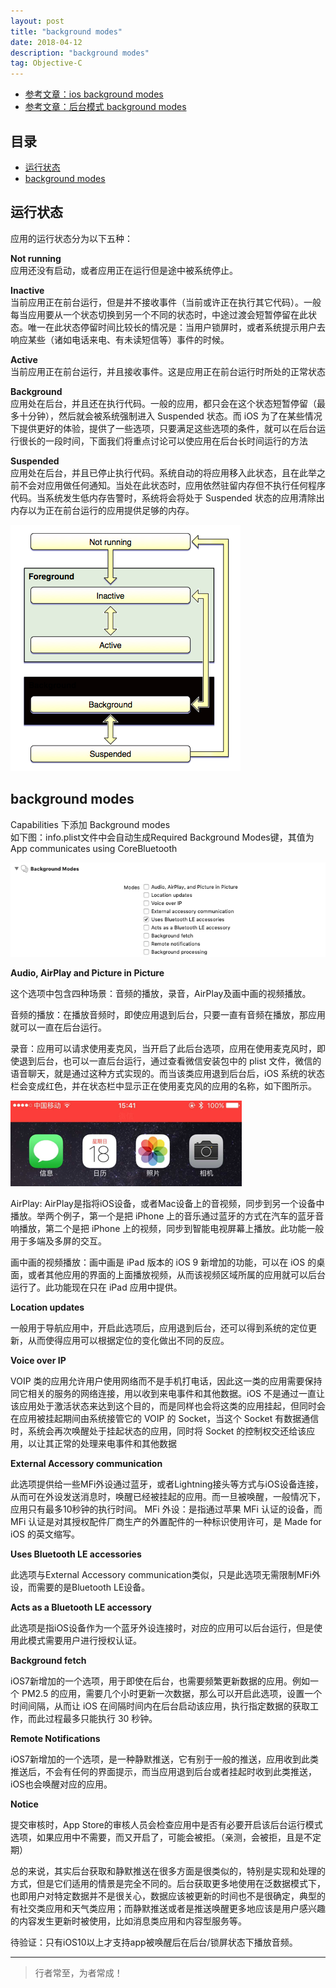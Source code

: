 ```yaml
---
layout: post
title: "background modes"
date: 2018-04-12
description: "background modes"
tag: Objective-C
--- 
```






- [参考文章：ios background modes](https://www.jianshu.com/p/d92ecfa01012)
- [参考文章：后台模式 background modes](https://www.jianshu.com/p/2242ed3a305c)


## 目录
- [运行状态](#content1)
- [background modes](#content2)


<!-- ************************************************ -->
## <a id="content1"></a>运行状态

应用的运行状态分为以下五种：

**Not running**         
应用还没有启动，或者应用正在运行但是途中被系统停止。

**Inactive**   
当前应用正在前台运行，但是并不接收事件（当前或许正在执行其它代码）。一般每当应用要从一个状态切换到另一个不同的状态时，中途过渡会短暂停留在此状态。唯一在此状态停留时间比较长的情况是：当用户锁屏时，或者系统提示用户去响应某些（诸如电话来电、有未读短信等）事件的时候。

**Active**    
当前应用正在前台运行，并且接收事件。这是应用正在前台运行时所处的正常状态

**Background**    
应用处在后台，并且还在执行代码。一般的应用，都只会在这个状态短暂停留（最多十分钟），然后就会被系统强制进入 Suspended 状态。而 iOS 为了在某些情况下提供更好的体验，提供了一些选项，只要满足这些选项的条件，就可以在后台运行很长的一段时间，下面我们将重点讨论可以使应用在后台长时间运行的方法

**Suspended**    
应用处在后台，并且已停止执行代码。系统自动的将应用移入此状态，且在此举之前不会对应用做任何通知。当处在此状态时，应用依然驻留内存但不执行任何程序代码。当系统发生低内存告警时，系统将会将处于 Suspended 状态的应用清除出内存以为正在前台运行的应用提供足够的内存。



<img src="/images/objectC/objc6.png" alt="img">



<!-- ************************************************ -->
## <a id="content2"></a>background modes

Capabilities 下添加 Background modes     
如下图：info.plist文件中会自动生成Required Background Modes键，其值为App communicates using CoreBluetooth

<img src="/images/objectC/objc7.png" alt="img">


**Audio, AirPlay and Picture in Picture**

这个选项中包含四种场景：音频的播放，录音，AirPlay及画中画的视频播放。

音频的播放：在播放音频时，即使应用退到后台，只要一直有音频在播放，那应用就可以一直在后台运行。

录音：应用可以请求使用麦克风，当开启了此后台选项，应用在使用麦克风时，即使退到后台，也可以一直后台运行，通过查看微信安装包中的 plist 文件，微信的语音聊天，就是通过这种方式实现的。而当该类应用退到后台后，iOS 系统的状态栏会变成红色，并在状态栏中显示正在使用麦克风的应用的名称，如下图所示。

<img src="/images/objectC/objc8.png" alt="img">

AirPlay: AirPlay是指将iOS设备，或者Mac设备上的音视频，同步到另一个设备中播放。举两个例子，第一个是把 iPhone 上的音乐通过蓝牙的方式在汽车的蓝牙音响播放，第二个是把 iPhone 上的视频，同步到智能电视屏幕上播放。此功能一般用于多端及多屏的交互。

画中画的视频播放：画中画是 iPad 版本的 iOS 9 新增加的功能，可以在 iOS 的桌面，或者其他应用的界面的上面播放视频，从而该视频区域所属的应用就可以后台运行了。此功能现在只在 iPad 应用中提供。

**Location updates**

一般用于导航应用中，开启此选项后，应用退到后台，还可以得到系统的定位更新，从而使得应用可以根据定位的变化做出不同的反应。

**Voice over IP**

VOIP 类的应用允许用户使用网络而不是手机打电话，因此这一类的应用需要保持同它相关的服务的网络连接，用以收到来电事件和其他数据。iOS 不是通过一直让该应用处于激活状态来达到这个目的，而是同样也会将这类的应用挂起，但同时会在应用被挂起期间由系统接管它的 VOIP 的 Socket，当这个 Socket 有数据通信时，系统会再次唤醒处于挂起状态的应用，同时将 Socket 的控制权交还给该应用，以让其正常的处理来电事件和其他数据

**External Accessory communication**

此选项提供给一些MFi外设通过蓝牙，或者Lightning接头等方式与iOS设备连接，从而可在外设发送消息时，唤醒已经被挂起的应用。而一旦被唤醒，一般情况下，应用只有最多10秒钟的执行时间。
MFi 外设：是指通过苹果 MFi 认证的设备，而 MFi 认证是对其授权配件厂商生产的外置配件的一种标识使用许可，是 Made for iOS 的英文缩写。

**Uses Bluetooth LE accessories**

此选项与External Accessory communication类似，只是此选项无需限制MFi外设，而需要的是Bluetooth LE设备。

**Acts as a Bluetooth LE accessory**

此选项是指iOS设备作为一个蓝牙外设连接时，对应的应用可以后台运行，但是使用此模式需要用户进行授权认证。

**Background fetch**

iOS7新增加的一个选项，用于即使在后台，也需要频繁更新数据的应用。例如一个 PM2.5 的应用，需要几个小时更新一次数据，那么可以开启此选项，设置一个时间间隔，从而让 iOS 在间隔时间内在后台启动该应用，执行指定数据的获取工作，而此过程最多只能执行 30 秒钟。

**Remote Notifications**

iOS7新增加的一个选项，是一种静默推送，它有别于一般的推送，应用收到此类推送后，不会有任何的界面提示，而当应用退到后台或者挂起时收到此类推送，iOS也会唤醒对应的应用。




**Notice**

提交审核时，App Store的审核人员会检查应用中是否有必要开启该后台运行模式选项，如果应用中不需要，而又开启了，可能会被拒。（亲测，会被拒，且是不定期）

总的来说，其实后台获取和静默推送在很多方面是很类似的，特别是实现和处理的方式，但是它们适用的情景是完全不同的。后台获取更多地使用在泛数据模式下，也即用户对特定数据并不是很关心，数据应该被更新的时间也不是很确定，典型的有社交类应用和天气类应用；而静默推送或者是推送唤醒更多地应该是用户感兴趣的内容发生更新时被使用，比如消息类应用和内容型服务等。

待验证：只有iOS10以上才支持app被唤醒后在后台/锁屏状态下播放音频。








----------
>  行者常至，为者常成！



